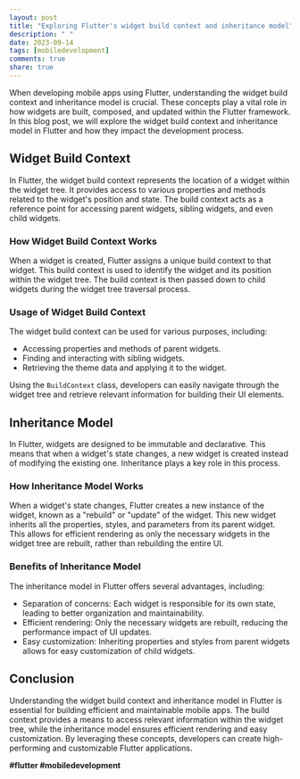 ```yaml
---
layout: post
title: "Exploring Flutter's widget build context and inheritance model"
description: " "
date: 2023-09-14
tags: [mobiledevelopment]
comments: true
share: true
---
```


When developing mobile apps using Flutter, understanding the widget build context and inheritance model is crucial. These concepts play a vital role in how widgets are built, composed, and updated within the Flutter framework. In this blog post, we will explore the widget build context and inheritance model in Flutter and how they impact the development process.

## Widget Build Context

In Flutter, the widget build context represents the location of a widget within the widget tree. It provides access to various properties and methods related to the widget's position and state. The build context acts as a reference point for accessing parent widgets, sibling widgets, and even child widgets.

### How Widget Build Context Works

When a widget is created, Flutter assigns a unique build context to that widget. This build context is used to identify the widget and its position within the widget tree. The build context is then passed down to child widgets during the widget tree traversal process. 

### Usage of Widget Build Context

The widget build context can be used for various purposes, including:

- Accessing properties and methods of parent widgets.
- Finding and interacting with sibling widgets.
- Retrieving the theme data and applying it to the widget.

Using the `BuildContext` class, developers can easily navigate through the widget tree and retrieve relevant information for building their UI elements.

## Inheritance Model

In Flutter, widgets are designed to be immutable and declarative. This means that when a widget's state changes, a new widget is created instead of modifying the existing one. Inheritance plays a key role in this process.

### How Inheritance Model Works

When a widget's state changes, Flutter creates a new instance of the widget, known as a "rebuild" or "update" of the widget. This new widget inherits all the properties, styles, and parameters from its parent widget. This allows for efficient rendering as only the necessary widgets in the widget tree are rebuilt, rather than rebuilding the entire UI.

### Benefits of Inheritance Model

The inheritance model in Flutter offers several advantages, including:

- Separation of concerns: Each widget is responsible for its own state, leading to better organization and maintainability.
- Efficient rendering: Only the necessary widgets are rebuilt, reducing the performance impact of UI updates.
- Easy customization: Inheriting properties and styles from parent widgets allows for easy customization of child widgets.

## Conclusion

Understanding the widget build context and inheritance model in Flutter is essential for building efficient and maintainable mobile apps. The build context provides a means to access relevant information within the widget tree, while the inheritance model ensures efficient rendering and easy customization. By leveraging these concepts, developers can create high-performing and customizable Flutter applications.

**#flutter #mobiledevelopment**